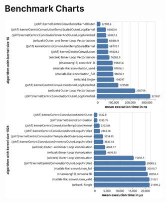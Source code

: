 # Benchmark Charts

![bar chart showing the results of the benchmarks with kernel size 16](./BenchmarkChartKernelSize16.svg)
![bar chart showing the results of the benchmarks with kernel size 1024](./BenchmarkChartKernelSize1024.svg)